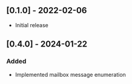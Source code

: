 ## [0.1.0] - 2022-02-06

- Initial release

## [0.4.0] - 2024-01-22

### Added

* Implemented mailbox message enumeration
